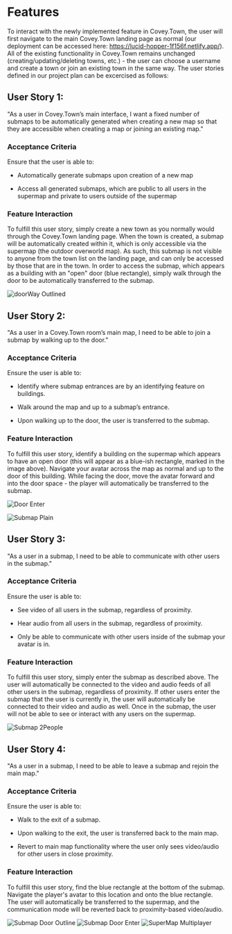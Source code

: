 # Features

To interact with the newly implemented feature in Covey.Town, the user will first navigate to the main Covey.Town landing page as normal (our deployment can be accessed here: https://lucid-hopper-1f156f.netlify.app/). All of the existing functionality in Covey.Town remains unchanged (creating/updating/deleting towns, etc.) - the user can choose a username and create a town or join an existing town in the same way. The user stories defined in our project plan can be excercised as follows:



## User Story 1:

"As a user in Covey.Town’s main interface, I want a fixed number of submaps to be automatically generated when creating a new map so that they are accessible when creating a map or joining an existing map." 

### Acceptance Criteria

Ensure that the user is able to: 

- Automatically generate submaps upon creation of a new map 

- Access all generated submaps, which are public to all users in the supermap and private to users outside of the supermap 

### Feature Interaction

To fulfill this user story, simply create a new town as you normally would through the Covey.Town landing page. When the town is created, a submap will be automatically created within it, which is only accessible via the supermap (the outdoor overworld map). As such, this submap is not visible to anyone from the town list on the landing page, and can only be accessed by those that are in the town. In order to access the submap, which appears as a building with an "open" door (blue rectangle), simply walk through the door to be automatically transferred to the submap.

![doorWay Outlined](docs/doorway_outlined.png)


## User Story 2:

"As a user in a Covey.Town room’s main map, I need to be able to join a submap by walking up to the door."

### Acceptance Criteria

Ensure the user is able to: 

- Identify where submap entrances are by an identifying feature on buildings. 

- Walk around the map and up to a submap’s entrance. 

- Upon walking up to the door, the user is transferred to the submap. 

### Feature Interaction

To fulfill this user story, identify a building on the supermap which appears to have an open door (this will appear as a blue-ish rectangle, marked in the image above). Navigate your avatar across the map as normal and up to the door of this building. While facing the door, move the avatar forward and into the door space - the player will automatically be transferred to the submap. 

![Door Enter](docs/door_enter.png)

![Submap Plain](docs/submap_plain.png)


## User Story 3:

"As a user in a submap, I need to be able to communicate with other users in the submap."

### Acceptance Criteria

Ensure the user is able to: 

- See video of all users in the submap, regardless of proximity. 

- Hear audio from all users in the submap, regardless of proximity. 

- Only be able to communicate with other users inside of the submap your avatar is in. 

### Feature Interaction

To fulfill this user story, simply enter the submap as described above. The user will automatically be connected to the video and audio feeds of all other users in the submap, regardless of proximity. If other users enter the submap that the user is currently in, the user will automatically be connected to their video and audio as well. Once in the submap, the user will not be able to see or interact with any users on the supermap. 

![Submap 2People](docs/submap_2people.png)

## User Story 4:

"As a user in a submap, I need to be able to leave a submap and rejoin the main map."

### Acceptance Criteria

Ensure the user is able to: 

- Walk to the exit of a submap. 

- Upon walking to the exit, the user is transferred back to the main map. 

- Revert to main map functionality where the user only sees video/audio for other users in close proximity. 

### Feature Interaction

To fulfill this user story, find the blue rectangle at the bottom of the submap. Navigate the player's avatar to this location and onto the blue rectangle. The user will automatically be transferred to the supermap, and the communication mode will be reverted back to proximity-based video/audio. 

![Submap Door Outline](docs/submap_door_outline.png)
![Submap Door Enter](docs/submap_door_enter.png)
![SuperMap Multiplayer](docs/supermap_multiplayer.png)